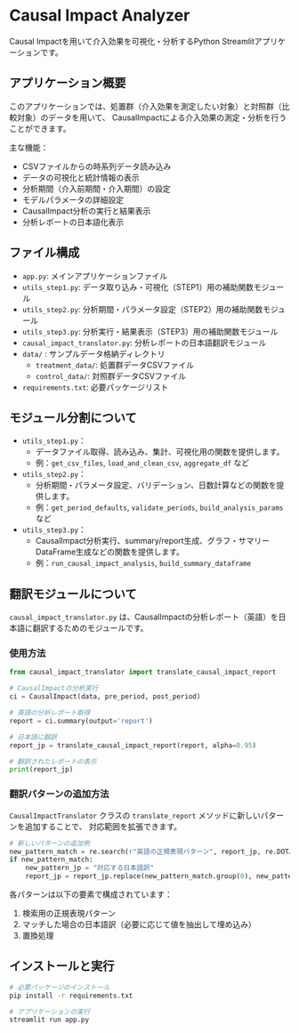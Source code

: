 # Causal Impact Analyzer

Causal Impactを用いて介入効果を可視化・分析するPython Streamlitアプリケーションです。

## アプリケーション概要

このアプリケーションでは、処置群（介入効果を測定したい対象）と対照群（比較対象）のデータを用いて、
CausalImpactによる介入効果の測定・分析を行うことができます。

主な機能：
- CSVファイルからの時系列データ読み込み
- データの可視化と統計情報の表示
- 分析期間（介入前期間・介入期間）の設定
- モデルパラメータの詳細設定
- CausalImpact分析の実行と結果表示
- 分析レポートの日本語化表示

## ファイル構成

- `app.py`: メインアプリケーションファイル
- `utils_step1.py`: データ取り込み・可視化（STEP1）用の補助関数モジュール
- `utils_step2.py`: 分析期間・パラメータ設定（STEP2）用の補助関数モジュール
- `utils_step3.py`: 分析実行・結果表示（STEP3）用の補助関数モジュール
- `causal_impact_translator.py`: 分析レポートの日本語翻訳モジュール
- `data/` : サンプルデータ格納ディレクトリ
  - `treatment_data/`: 処置群データCSVファイル
  - `control_data/`: 対照群データCSVファイル
- `requirements.txt`: 必要パッケージリスト

## モジュール分割について

- `utils_step1.py`：
  - データファイル取得、読み込み、集計、可視化用の関数を提供します。
  - 例：`get_csv_files`, `load_and_clean_csv`, `aggregate_df` など
- `utils_step2.py`：
  - 分析期間・パラメータ設定、バリデーション、日数計算などの関数を提供します。
  - 例：`get_period_defaults`, `validate_periods`, `build_analysis_params` など
- `utils_step3.py`：
  - CausalImpact分析実行、summary/report生成、グラフ・サマリーDataFrame生成などの関数を提供します。
  - 例：`run_causal_impact_analysis`, `build_summary_dataframe`

## 翻訳モジュールについて

`causal_impact_translator.py` は、CausalImpactの分析レポート（英語）を日本語に翻訳するためのモジュールです。

### 使用方法

```python
from causal_impact_translator import translate_causal_impact_report

# CausalImpactの分析実行
ci = CausalImpact(data, pre_period, post_period)

# 英語の分析レポート取得
report = ci.summary(output='report')

# 日本語に翻訳
report_jp = translate_causal_impact_report(report, alpha=0.95)

# 翻訳されたレポートの表示
print(report_jp)
```

### 翻訳パターンの追加方法

`CausalImpactTranslator` クラスの `translate_report` メソッドに新しいパターンを追加することで、
対応範囲を拡張できます。

```python
# 新しいパターンの追加例
new_pattern_match = re.search(r"英語の正規表現パターン", report_jp, re.DOTALL)
if new_pattern_match:
    new_pattern_jp = "対応する日本語訳"
    report_jp = report_jp.replace(new_pattern_match.group(0), new_pattern_jp)
```

各パターンは以下の要素で構成されています：
1. 検索用の正規表現パターン
2. マッチした場合の日本語訳（必要に応じて値を抽出して埋め込み）
3. 置換処理

## インストールと実行

```bash
# 必要パッケージのインストール
pip install -r requirements.txt

# アプリケーションの実行
streamlit run app.py
``` 
